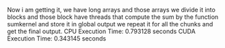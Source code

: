 Now i am getting it, we have long arrays and those arrays we divide it into blocks and those block have threads that compute the sum by the function sumkernel and store it in global output we repeat it for all the chunks and get the final output. 
CPU Execution Time: 0.793128 seconds
CUDA Execution Time: 0.343145 seconds
